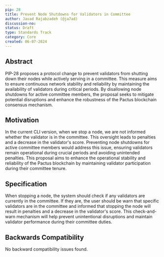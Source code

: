 ```yaml
---
pip: 28
title: Prevent Node Shutdowns for Validators in Committee
author: Javad Rajabzadeh (@ja7ad)
discussion-no:
status: Draft
type: Standards Track
category: Core
created: 06-07-2024
---
```


## Abstract

PIP-28 proposes a protocol change to prevent validators from shutting down their nodes while actively serving in a committee.
This measure aims to ensure continuous network stability and reliability by maintaining the availability of validators during
critical periods. By disallowing node shutdowns for active committee members, the proposal seeks to mitigate potential disruptions 
and enhance the robustness of the Pactus blockchain consensus mechanism.

## Motivation

In the current CLI version, when we stop a node, we are not informed whether the validator is in the committee. This oversight 
leads to penalties and a decrease in the validator's score. Preventing node shutdowns for active committee members would address 
this issue, ensuring validators remain operational during crucial periods and avoiding unintended penalties. This proposal aims to enhance the operational stability and reliability of the Pactus blockchain by maintaining validator participation during their committee tenure.

## Specification

When stopping a node, the system should check if any validators are currently in the committee. If they are, the user should be 
warn that specific validators are in the committee and informed that stopping the node will result in penalties and a decrease 
in the validator's score. This check-and-warn mechanism will help prevent unintentional disruptions and maintain validator
performance during their committee duties.

## Backwards Compatibility

No backward compatibility issues found.

